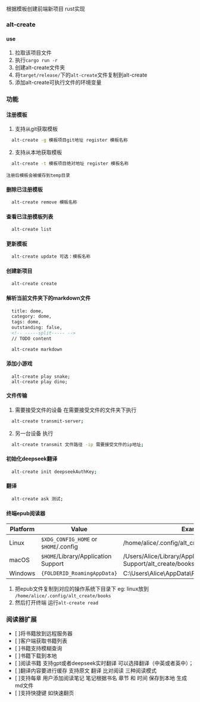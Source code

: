 

根据模板创建前端新项目 rust实现

### alt-create

#### use

1. 拉取该项目文件
2. 执行`cargo run -r`
3. 创建alt-create文件夹
4. 将`target/release/`下的`alt-create`文件复制到alt-create
5. 添加alt-create可执行文件的环境变量

### 功能

#### 注册模板
1. 支持从git获取模板
  ```sh
    alt-create -g 模板项目git地址 register 模板名称
  ```
2. 支持从本地获取模板
  ```sh
    alt-create -t 模板项目绝对地址 register 模板名称
  ```
    注册后模板会被缓存到temp目录

#### 删除已注册模板
  ```sh
    alt-create remove 模板名称
  ```
#### 查看已注册模板列表
  ```sh
    alt-create list
  ```
#### 更新模板
  ```sh
    alt-create update 可选：模板名称
  ```

#### 创建新项目
  ```sh
    alt-create create
  ```

#### 解析当前文件夹下的markdown文件

  ```md
    title: dome, 
    category: dome, 
    tags: dome,
    outstanding: false,
    <!-- -----split----- -->
    // TODO content
  ```

  ```sh
    alt-create markdown
  ```

#### 添加小游戏

```
  alt-create play snake;
  alt-create play dino;
```


#### 文件传输

1. 需要接受文件的设备 在需要接受文件的文件夹下执行

  ```sh
    alt-create transmit-server;
  ```

2. 另一台设备 执行

  ```sh
    alt-create transmit 文件路径 -ip 需要接受文件的ip地址;
  ```

#### 初始化deepseek翻译

  ```sh
    alt-create init deepseekAuthKey;
  ```

#### 翻译
  ```sh
    alt-create ask 测试;
  ```



#### 终端epub阅读器
|Platform | Value                                 | Example                                  |
| ------- | ------------------------------------- | ---------------------------------------- |
| Linux   | `$XDG_CONFIG_HOME` or `$HOME`/.config | /home/alice/.config/alt_create/books                   |
| macOS   | `$HOME`/Library/Application Support   | /Users/Alice/Library/Application Support/alt_create/books |
| Windows | `{FOLDERID_RoamingAppData}`           | C:\Users\Alice\AppData\Roaming/alt_create/books           |

1. 把epub文件复制到对应的操作系统下目录下 eg: linux放到 `/home/alice/.config/alt_create/books`
2. 然后打开终端 运行`alt-create read`


### 阅读器扩展
- [ ]将书籍放到远程服务器
- [ ]客户端获取书籍列表
- [ ]书籍支持模糊查询
- [ ]书籍下载到本地
- [ ]阅读书籍 支持gpt或者deepseek实时翻译 可以选择翻译（中英或者英中）；
- [ ]翻译内容要进行缓存 支持原文 翻译 比对阅读 三种阅读模式
- [ ]支持每章 用户添加阅读笔记 笔记根据书名 章节 和 时间 保存到本地 生成md文件
- [ ]支持快捷键 如快速翻页
